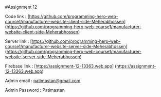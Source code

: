 #Assignment 12

Code link : [https://github.com/programming-hero-web-course1/manufacturer-website-client-side-Meherabhossen] (https://github.com/programming-hero-web-course1/manufacturer-website-client-side-Meherabhossen)

Server link : [https://github.com/programming-hero-web-course1/manufacturer-website-server-side-Meherabhossen] (https://github.com/programming-hero-web-course1/manufacturer-website-server-side-Meherabhossen)

Firebase link : [https://assignment-12-13363.web.app] (https://assignment-12-13363.web.app)

Admin email : patimastan@gmail.com   

Admin Password : Patimastan